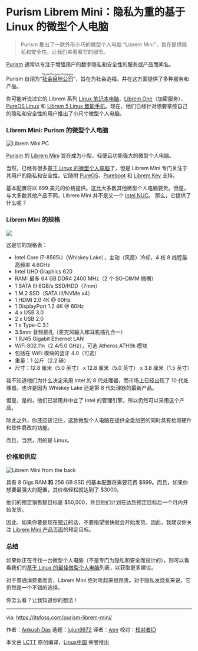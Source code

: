 [#]: collector: "lujun9972"
[#]: translator: "wxy"
[#]: reviewer: " "
[#]: publisher: " "
[#]: url: " "
[#]: subject: "Purism Librem Mini: A Privacy-First Linux-Based Mini PC"
[#]: via: "https://itsfoss.com/purism-librem-mini/"
[#]: author: "Ankush Das https://itsfoss.com/author/ankush/"

Purism Librem Mini：隐私为重的基于 Linux 的微型个人电脑
======

> Purism 推出了一款外形小巧的微型个人电脑 “Librem Mini”，旨在提供隐私和安全性。让我们来看看它的细节。

[Purism][1] 通常以专注于增强用户的数字隐私和安全性的服务或产品而闻名。

Purism 自诩为“<ruby>[社会目地公司][2]<rt>Social Purpose Company</rt></ruby>”，旨在为社会造福，并在这方面提供了多种服务和产品。

你可能听说过它的 Librem 系列 [Linux 笔记本电脑][3]、[Librem One][4]（加密服务）、[PureOS Linux][5] 和 [Librem 5 Linux 智能手机][6]。现在，他们已经针对想要掌控自己的隐私和安全性的用户推出了小尺寸微型个人电脑。

### Librem Mini: Purism 的微型个人电脑

![Librem Mini PC][7]

[Purism][1] 的 [Librem Mini][8] 旨在成为小型、轻便且功能强大的微型个人电脑。

当然，已经有很多[基于 Linux 的微型个人电脑][9]了，但是 Librem Mini 专门关注于其用户的隐私和安全性。它随附 [PureOS][5]、[Pureboot][10] 和 [Librem Key][11] 支持。

基本配置将以 699 美元的价格提供。这比大多数其他微型个人电脑要贵。但是，与大多数其他产品不同，Librem Mini 并不是又一个 [Intel NUC][12]。 那么，它提供了什么呢？

### Librem Mini 的规格

![][13]

这是它的规格表：

  * Intel Core i7-8565U（Whiskey Lake），主动（风扇）冷却，4 核 8 线程最高频率 4.6GHz
  * Intel UHD Graphics 620
  * RAM: 最多 64 GB DDR4 2400 MHz（2 个 SO-DIMM 插槽）
  * 1 SATA III 6GB/s SSD/HDD（7mm）
  * 1 M.2 SSD（SATA III/NVMe x4）
  * 1 HDMI 2.0 4K @ 60Hz
  * 1 DisplayPort 1.2 4K @ 60Hz
  * 4 x USB 3.0
  * 2 x USB 2.0
  * 1 x Type-C 3.1
  * 3.5mm 音频插孔（麦克风输入和耳机插孔合一）
  * 1 RJ45 Gigabit Ethernet LAN
  * WiFi 802.11n（2.4/5.0 GHz），可选 Atheros ATH9k 模块
  * 包括在 WiFi 模块的蓝牙 4.0（可选）
  * 重量：1 公斤（2.2 磅）
  * 尺寸：12.8 厘米（5.0 英寸） x 12.8 厘米（5.0 英寸） x 3.8 厘米（1.5 英寸）

我不知道他们为什么决定采用 Intel 的 8 代处理器，而市场上已经出现了 10 代处理器。也许是因为 Whiskey Lake 还是第 8 代处理器的最新产品。

但是，是的，他们已禁用并中止了 Intel 的管理引擎，所以仍然可以采用这个产品。

除此之外，你还应该记住，这款微型个人电脑在提供全盘加密的同时具有检测硬件和软件篡改的功能。

而且，当然，用的是 Linux。

### 价格和供应

![Librem Mini from the back][14]

具有 8 Gigs RAM **和** 256 GB SSD 的基本配置将需要花费 $699。而且，如果你想要最强大的配置，其价格轻松就达到了 $3000。

他们的预定销售额目标是 $50,000，并且他们计划在达到预定目标后一个月内开始发货。

因此，如果你要是现在[预订][15]的话，不要指望很快就会开始发货。因此，我建议你关注 [Librem Mini 产品页面][8]的预定目标。

### 总结

如果你正在寻找一台微型个人电脑（不是专门为隐私和安全而设计的），则可以看看我们的[基于 Linux 的最佳微型个人电脑][9]列表，以获取更多建议。

对于普通消费者而言，Librem Mini 绝对听起来很昂贵。对于隐私发烧友来说，它仍然是一个不错的选择。

你怎么看？让我知道你的想法！

--------------------------------------------------------------------------------

via: https://itsfoss.com/purism-librem-mini/

作者：[Ankush Das][a]
选题：[lujun9972][b]
译者：[wxy](https://github.com/wxy)
校对：[校对者ID](https://github.com/校对者ID)

本文由 [LCTT](https://github.com/LCTT/TranslateProject) 原创编译，[Linux中国](https://linux.cn/) 荣誉推出

[a]: https://itsfoss.com/author/ankush/
[b]: https://github.com/lujun9972
[1]: https://puri.sm/
[2]: https://puri.sm/about/social-purpose/
[3]: https://itsfoss.com/get-linux-laptops/
[4]: https://itsfoss.com/librem-one/
[5]: https://itsfoss.com/pureos-convergence/
[6]: https://itsfoss.com/librem-linux-phone/
[7]: https://i1.wp.com/itsfoss.com/wp-content/uploads/2020/03/librem-mini-pc.png?ssl=1
[8]: https://puri.sm/products/librem-mini/
[9]: https://itsfoss.com/linux-based-mini-pc/
[10]: https://docs.puri.sm/PureBoot.html
[11]: https://puri.sm/products/librem-key/
[12]: https://itsfoss.com/intel-nuc-essential-accessories/
[13]: https://i2.wp.com/itsfoss.com/wp-content/uploads/2020/03/librem-mini-pc-1.png?ssl=1
[14]: https://i0.wp.com/itsfoss.com/wp-content/uploads/2020/03/librem-mini-back.png?ssl=1
[15]: https://shop.puri.sm/shop/librem-mini/

